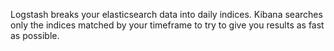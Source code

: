Logstash breaks your elasticsearch data into daily indices. Kibana searches only the indices matched by your timeframe to try to give you results as fast as possible.
